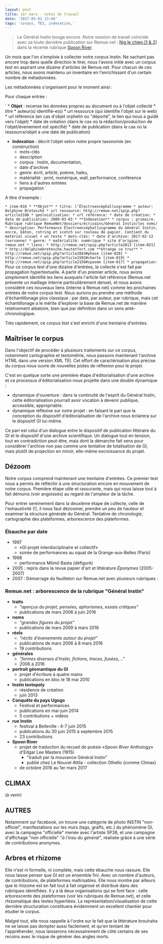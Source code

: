 ```yaml
---
layout: post
title: 1er mars - notes de travail
date: '2017-03-01 13:40'
tags: 'corpus, TEI, indexation,'
---
```


<!-- category: méthodologie -->

> Le Général Instin bouge encore. Notre session de travail coïncide avec sa toute dernière publication sur Remue.net : [Nig le chien [1 & 2]](http://remue.net/spip.php?article8721) dans la récente rubrique [Spoon River](http://remue.net/spip.php?rubrique997).

Un mois que l'on s'emploie à collecter notre corpus Instin. Ne sachant pas encore trop dans quelle direction le tirer, nous l'avons initié avec un corpus test en aspirant une dizaine d'articles de Remue.net. Pour chacun de ces articles, nous avons maintenu un inventaire en l'enrichissant d'un certain nombre de métadonnées.

Les métadonnées s'organisent pour le moment ainsi :

Pour chaque entrée :

` * **Objet** : recense les données propres au document ou à l'objet collecté
    * titre
    * auteur(s) identifié-e(s)
    * url ressource (qui identifie l'objet sur le web)
    * url référence (en cas d'objet orphelin ou "déporté", le lien qui nous a guidé vers l'objet)
    * date de création (dans le cas où la rédaction/production de l'objet/évenement est spécifié)
    * date de publication (dans le cas où la ressource/objet a une date de publication)
  * **Indexation** : décrit l'objet selon notre propre taxonomie (en construction)
    * mots-clés
    * description
    * corpus : Instin, documentation,
    * date d'archive
    * genre: écrit, article, poème, haiku,
    * matérialité : print, numérique, wall, performance, conférence
    * liens à d'autres entrées
    * propagation
`

A titre d'exemple :

` * item-016
	 * **Objet**
	    * titre: l’Électroencéphallusgramme
	    * auteur: Delphine Bretesché
  	  * url ressource: http://remue.net/spip.php?article3108
	    * geolocalisation:
      * url référence:
      * date de création:
	    * date de publication: 2009-03-03
	 * **Indexation**
		 * corpus : primaire. Rubrique rubrique RemueNet/dossiers/écrivains/Général Instin/les noms/
     * description: Performance Électroencéphallusgramme du Général Instin, encre, bâton, rotring et scotch sur rouleau de papier. Contient du matériel visuel + un texte
     * mots-clés:
		 * date d'archive: 2017-02-12 (servanne)
		 * genre:
		 * matérialité: numérique
		 * site d'origine: remue.net
	   * liens:
		      * http://remue.net/spip.php?article2813 [item-021]
		      * http://delphinebretesche.hautetfort.com **étrange ce truc**
		      * http://remue.net/spip.php?article2843#phase [item-020]
		      * http://remue.net/spip.php?article1502#charte [item-019]
		      * http://remue.net/spip.php?article2156#spasme [item-017]
		 * propagation:
`
Pour ce corpus test d'une dizaine d'entrées, la collecte s'est fait par propagation hypertextuelle. A partir d'un premier article, nous avons simplement identifié les liens auxquels l'article fait référence (Remue.net présente un maillage interne particulièrement dense), et nous avons considéré ces nouveaux liens (interne à Remue.net) comme les prochaines entrées de notre corpus test. Nous aurions pu prendre une méthode d'échantillonage plus classique : par date, par auteur, par rubrique, mais cet échantillonage a le mérite d'explorer la base de Remue.net de manière relativement aléatoire, bien que par définition dans un sens anté-chronologique.

Très rapidement, ce corpus test s'est enrichi d'une trentaine d'entrées.

## Maîtriser le corpus

Dans l'objectif de procéder à plusieurs traitements sur ce corpus, notamment cartographie et textométrie, nous passons maintenant l'archive HTML dans une version XML TEI. Cet effort de caractérisation plus précise du corpus nous ouvre de nouvelles pistes de réflexion pour le projet.

C'est en quelque sorte une première étape d'éditorialisation d'une archive et ce processus d'éditorialisation nous projette dans une double dynamique :

* dynamique d'ouverture : dans la continuité de l'esprit du Général Instin, cette éditorialisation pourrait avoir vocation à devenir publique, accessible, appropriable.
* dynamique réflexive sur notre projet : en faisant le pari que la conception du dispositif d'éditorialisation de l'archive nous éclairera sur le dispositif GI lui-même.

Ce pari est celui d'un dialogue entre le dispositif de publication littéraire du GI et le dispositif d'une archive scientifique. Un dialogue tout en tension, tout en contradiction peut-être, mais dont la démarche fait sens pour considérer l'archive non pas comme une tentative de totalisation de GI, mais plutôt de projection en miroir, elle-même excroissance du projet.

## Dézoom

Notre corpus comprend maintenant une trentaine d'entrées. Ce premier test nous a permis de réfléchir à une structuration encore en mouvement de notre corpus. Première étape utile et rassurante, mais qui nous laisse tout à fait démunis (voir angoissés) au regard de l'ampleur de la tâche.

Pour entrer sereinement dans la deuxième étape de collecte, celle de l'exhaustivité (!), il nous faut dézoomer, prendre un peu de hauteur et examiner la structure générale du Général. Tentative de chronologie, cartographie des plateformes, arborescence des plateformes.

### Ébauche par date

* 1997
  * «GI projet interdisciplinaire et collectif»
  * soirée de performances au squat de la Grange-aux-Belles (Paris)
* 1998
  * performance Mômô Basta (défiguré)
* 2005 : repris dans la revue papier d'art et littérature _Éponymes_ (2005-2007)
* 2007 : Démarrage du feuilleton sur Remue.net avec plusieurs rubriques :

### Remue.net : arborescence de la rubrique "Général Instin"

  * **traits**
    * _"aperçus du projet, pensées, aphorismes, essais critiques"_
    * publications de mars 2006 à juin 2016
  * **noms**
    * _"grandes figures du projet"_
    * publications de mars 2009 à mars 2016
  * **réels**
    * _"récits d'évenements autour du projet"_
    * publications de mars 2006 à 8 mars 2016
    * 19 contributions
  * **générales**
    * _"formes diverses d'Instin, fictions, traces, fusées,..."_
    * 2006 à 2016
  * **portrait géomantique du GI**
    * projet d'écriture à quatre mains
    * publications en bloc le 18 mai 2010
  * **Instin textopoly**
    * résidence de création
    * juin 2013
  * **Conquête du pays Ugogo**
    * Festival et performances
    * publications en mai-juin 2014
    * 5 contributions + vidéos
  * **rue Instin**
    * festival à Belleville : 4-7 juin 2015
    * publications du 30 juin 2015 à septembre 2015
    * 23 contributions
  * **Spoon River**
    * projet de traduction du recueil de poésie «_Spoon River Anthology_» d'Edgar Lee Masters (1915)
      * "traduit par la mouvance Général Instin"
      * publié chez Le Nouvel Attila - collection Othello (comme Climax)
    * de octobre 2016 au 1er mars 2017

## CLIMAX

(à venir)

## AUTRES

Notamment sur facebook, on trouve une catégorie de photo INSTIN "non-officiel", manifestations sur les murs (tags, graffs, etc.) du phénomène GI, avec la campagne "officielle" menée avec l'artiste SP38, et une campagne d'affichage "non officielle" _"à l'insu du général"_, réalisée grâce à une série de contributions anonymes.

## Arbres et rhizome

Elle n'est ni formelle, ni complète, mais cette ébauche nous rassure. Elle nous laisse penser que GI est un ensemble fini. Avec un nombre d'auteurs, de contributions, de plateformes maîtrisables. Elle nous montre par ailleurs que le rhizome est en fait tout à fait organisé et distribué dans des rubriques identifiées. Il y a là deux organisations qui se font face : celle arborescente des plateformes (voir les rubriques de Remue.net), et celle rhizomatique des textes hyperliées. La représentation/visualisation de cette dernière structuration constituera évidemment un excellent chantier pour étudier le corpus.

Malgré tout, elle nous rappelle à l'ordre sur le fait que la littérature brouhaha ne se laisse pas dompter aussi facilement, et qu'en tentant de l'appréhender, nous laisserons nécessairement de côté certains de ses recoins avec le risque de générer des angles morts.
